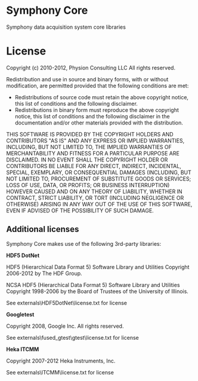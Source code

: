 Symphony Core
=============

Symphony data acquisition system core libraries

License
=======

Copyright (c) 2010-2012, Physion Consulting LLC
All rights reserved.

Redistribution and use in source and binary forms, with or without modification, are permitted provided that the following conditions are met:

- Redistributions of source code must retain the above copyright notice, this list of conditions and the following disclaimer.
- Redistributions in binary form must reproduce the above copyright notice, this list of conditions and the following disclaimer in the documentation and/or other materials provided with the distribution.

THIS SOFTWARE IS PROVIDED BY THE COPYRIGHT HOLDERS AND CONTRIBUTORS "AS IS" AND ANY EXPRESS OR IMPLIED WARRANTIES, INCLUDING, BUT NOT LIMITED TO, THE IMPLIED WARRANTIES OF MERCHANTABILITY AND FITNESS FOR A PARTICULAR PURPOSE ARE DISCLAIMED. IN NO EVENT SHALL THE COPYRIGHT HOLDER OR CONTRIBUTORS BE LIABLE FOR ANY DIRECT, INDIRECT, INCIDENTAL, SPECIAL, EXEMPLARY, OR CONSEQUENTIAL DAMAGES (INCLUDING, BUT NOT LIMITED TO, PROCUREMENT OF SUBSTITUTE GOODS OR SERVICES; LOSS OF USE, DATA, OR PROFITS; OR BUSINESS INTERRUPTION) HOWEVER CAUSED AND ON ANY THEORY OF LIABILITY, WHETHER IN CONTRACT, STRICT LIABILITY, OR TORT (INCLUDING NEGLIGENCE OR OTHERWISE) ARISING IN ANY WAY OUT OF THE USE OF THIS SOFTWARE, EVEN IF ADVISED OF THE POSSIBILITY OF SUCH DAMAGE.


Additional licenses
-------------------

Symphony Core makes use of the following 3rd-party libraries:

**HDF5 DotNet**

HDF5 (Hierarchical Data Format 5) Software Library and Utilities 
Copyright 2006-2012 by The HDF Group.

NCSA HDF5 (Hierarchical Data Format 5) Software Library and Utilities 
Copyright 1998-2006 by the Board of Trustees of the University of Illinois.

See externals\HDF5DotNet\license.txt for license

**Googletest**

Copyright 2008, Google Inc.
All rights reserved.

See externals\fused_gtest\gtest\license.txt for license

**Heka ITCMM**

Copyright 2007-2012 Heka Instruments, Inc.

See externals\ITCMM\license.txt for license